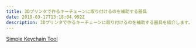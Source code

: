 ```yaml
---
title: 3Dプリンタで作るキーチェーンに取り付けるのを補助する器具
date: 2019-03-17T13:18:04.992Z
description: 3Dプリンタで作るキーチェーンに取り付けるのを補助する器具を紹介します。
---
```

[Simple Keychain Tool](https://www.instructables.com/id/Simple-Keychain-Tool/)
